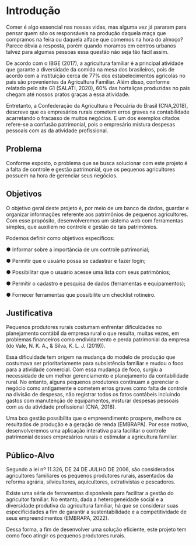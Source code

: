 # Introdução

Comer é algo essencial nas nossas vidas, mas alguma vez já pararam para pensar quem são os responsáveis na produção daquela maça que compramos na feira ou daquela alface que comemos na hora do almoço? Parece óbvia a resposta, porém quando moramos em centros urbanos talvez para algumas pessoas essa questão não seja tão fácil assim. 

De acordo com o IBGE (2017), a agricultura familiar é a principal atividade que garante a diversidade da comida na mesa dos brasileiros, pois de acordo com a instituição cerca de 77% dos estabelecimentos agrícolas no país são provenientes da Agricultura Familiar. Além disso, conforme relatado pelo site G1 (SALATI, 2020), 60% das hortaliças produzidas no país chegam até nossos pratos graças a essa atividade.  

Entretanto, a Confederação da Agricultura e Pecuária do Brasil (CNA,2018), descreve que os empresários rurais cometem erros graves na contabilidade acarretando o fracasso de muitos negócios. E um dos exemplos citados refere-se a confusão patrimonial, pois o empresário mistura despesas pessoais com as da atividade profissional.  

## Problema 

Conforme exposto, o problema que se busca solucionar com este projeto é a falta de controle e gestão patrimonial, que os pequenos agricultores possuem na hora de gerenciar seus negócios. 

## Objetivos

O objetivo geral deste projeto é, por meio de um banco de dados, guardar e organizar informações referente aos patrimônios de pequenos agricultores. Com esse propósito, desenvolveremos um sistema web com ferramentas simples, que auxiliem no controle e gestão de tais patrimônios. 

Podemos definir como objetivos específicos: 

● Informar sobre a importância de um controle patrimonial; 

● Permitir que o usuário possa se cadastrar e fazer login; 

● Possibilitar que o usuário acesse uma lista com seus patrimônios; 

● Permitir o cadastro e pesquisa de dados (ferramentas e equipamentos); 

● Fornecer ferramentas que possibilite um checklist rotineiro. 

## Justificativa

Pequenos produtores rurais costumam enfrentar dificuldades no planejamento contábil da empresa rural o que resulta, muitas vezes, em problemas financeiros como endividamento e perda patrimonial da empresa (do Vale, N. K. A., & Silva, K. L. J. (2019)).  

 

Essa dificuldade tem origem na mudança do modelo de produção que costumava ser prioritariamente para subsistência familiar e mudou o foco para a atividade comercial. Com essa mudança de foco, surgiu a necessidade de um melhor gerenciamento e planejamento da contabilidade rural. No entanto, alguns pequenos produtores continuam a gerenciar o negócio como antigamente e cometem erros graves como falta de controle na divisão de despesas, não registrar todos os fatos contábeis incluindo gastos com manutenção de equipamentos, misturar despesas pessoais com as da atividade profissional (CNA, 2018). 

 

Uma boa gestão possibilita que o empreendimento prospere, melhore os resultados de produção e a geração de renda (EMBRAPA). Por esse motivo, desenvolveremos uma aplicação interativa para facilitar o controle patrimonial desses empresários rurais e estimular a agricultura familiar.

## Público-Alvo

Segundo a lei nº 11.326, DE 24 DE JULHO DE 2006, são considerados agricultores familiares os pequenos produtores rurais, assentados da reforma agrária, silvicultores, aquicultores, extrativistas e pescadores.  

Existe uma série de ferramentas disponíveis para facilitar a gestão do agricultor familiar. No entanto, dada a heterogeneidade social e a diversidade produtiva da agricultura familiar, há que se considerar suas especificidades a fim de garantir a sustentabilidade e a competitividade de seus empreendimentos (EMBRAPA, 2022). 

Dessa forma, a fim de desenvolver uma solução eficiente, este projeto tem como foco atingir os pequenos produtores rurais.